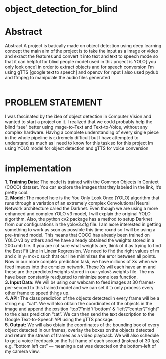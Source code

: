 # object_detection_for_blind
# Abstract
Abstract
A project is basically made on object detection using deep 
learning concept the main aim of the project is to take the input 
as a image or video and exract the features and convert it into 
text and text to speech mode so that it can helpful for blind 
people 
model used in this project is YOLO[ you only look once] in order 
to extract objects and for speech conversion I’m using gTTS 
[google text to speech] and opencv for input 
I also used pydub and ffmpeg to manipulate the audio files 
generated
<br/>
<br/>
# PROBLEM STATEMENT 
I was fascinated by the idea of object detection in Computer Vision and 
wanted to start a project on it. I realized that we could probably help 
the blind “see” better using Image-to-Text and Text-to-Voice, without 
any complex hardware.
Having a complete understanding of every single piece in the whole 
pipeline is extremely difficult but I have attempted to understand as 
much as I need to know for this task
so for this project Im using YOLO model for object detection and gTTS 
for voice conversion 
<br/>
# implementation
**1. Training Data:** The model is trained with the Common Objects In Context (COCO) dataset. You can explore the images that they labeled in the link, it’s pretty cool.
<br/>**2. Model:** The model here is the You Only Look Once (YOLO) algorithm that runs through a variation of an extremely complex Convolutional Neural Network architecture called the Darknet. Even though we are using a more enhanced and complex YOLO v3 model, I will explain the original YOLO algorithm. Also, the python cv2 package has a method to setup Darknet from our configurations in the yolov3.cfg file.
I am more interested in getting something to work as soon as possible this time round so I will be using a pre-trained model. This means that COCO has already been trained on YOLO v3 by others and we have already obtained the weights stored in a 200+mb file.
If you are not sure what weights are, think of it as trying to find the Best Fit Line in Linear Regression. We need to find the right values of m and c in y=mx+c such that our line minimizes the error between all points. Now in our more complex prediction task, we have millions of Xs when we feed images into the complex network. These Xs will each have an m and these are the predicted weights stored in our yolov3.weights file. The ms have been constantly readjusted to minimize some loss function.
<br/>**3. Input Data:** We will be using our webcam to feed images at 30 frames-per-second to this trained model and we can set it to only process every other frame to speed things up.
<br/>**4. API:** The class prediction of the objects detected in every frame will be a string e.g. “cat”. We will also obtain the coordinates of the objects in the image and append the position “top”/“mid”/“bottom” & “left”/“center”/“right” to the class prediction “cat”. We can then send the text description to the Google Text-to-Speech API using the gTTS package.
<br/>**5. Output:** We will also obtain the coordinates of the bounding box of every object detected in our frames, overlay the boxes on the objects detected and return the stream of frames as a video playback. We will also schedule to get a voice feedback on the 1st frame of each second (instead of 30 fps) e.g. “bottom left cat” — meaning a cat was detected on the bottom-left of my camera view.
